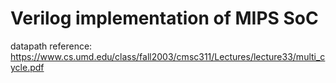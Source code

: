 # Verilog implementation of MIPS SoC

datapath reference: https://www.cs.umd.edu/class/fall2003/cmsc311/Lectures/lecture33/multi_cycle.pdf
